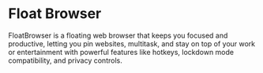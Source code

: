 # Float Browser
FloatBrowser is a floating web browser that keeps you focused and productive, letting you pin websites, multitask, and stay on top of your work or entertainment with powerful features like hotkeys, lockdown mode compatibility, and privacy controls.
